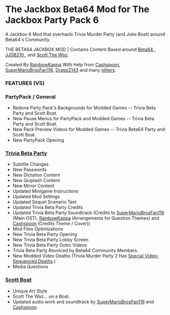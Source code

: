 # The Jackbox Beta64 Mod for The Jackbox Party Pack 6
A Jackbox 6 Mod that overhauls Trivia Murder Party (and Joke Boat) around Beta64's Community.

THE BETA64 JACKBOX MOD | Contains Content Based around [Beta64 ](https://www.twitch.tv/beta64) , [JJDB210 ](https://www.twitch.tv/jjdb210), and [Scott The Woz](https://www.youtube.com/scottthewoz).

Created By [RainbowKappa](https://www.twitch.tv/rainbowkappattv) With Help from [Cashspoon](https://www.twitch.tv/Cashspoon), [SuperMarioBrosFan116](https://www.twitch.tv/supermariobrosfan116), [Drago2143](https://drago2143.neocities.org/) and many [others](https://github.com/rainbowkappamc/plainfolio-kappabox?tab=readme-ov-file#teams).

### FEATURES (V5)

### PartyPack / General 
 - Redone Party Pack's Backgrounds for Modded Games  -- Trivia Beta Party and Scott Boat.
 - New Pause Menus for PartyPack and Modded Games -- Trivia Beta Party and Scott Boat.
 - New Pack Preview Videos for Modded Games -- Trivia Beta64 Party and Scott Boat.
 - New PartyPack Opening

### [Trivia Beta Party](http://triviabetaparty.kappabox.live)
 - Subtitle Changes
 - New Passwords
 - New Dictation Content
 - New Quiplash Content
 - New Mirror Content
 - Updated Minigame Instructions
 - Updated Mod Settings
 - Updated Sequel Scenario Text
 - Updated Trivia Beta Party Credits
 - Updated Trivia Beta Party Soundtrack (Credits to [SuperMarioBrosFan116 ](https://www.twitch.tv/supermariobrosfan116)(Main OST), [RainbowKappa](https://www.twitch.tv/rainbowkappattv) (Arrangements for Question Themes) and [Cashspoon](https://www.twitch.tv/Cashspoon) (Credits Theme / Cover))
 - Mod Files Optimizations
 - New Trivia Beta Party Opening 
 - New Trivia Beta Party Lobby Screen
 - New Trivia Beta Party Outro Videos
 - Trivia Beta Party Revoiced by Beta64 Community Members.
 - New Modded Video Deaths (Trivia Murder Party 2 Has [Special Video-Sequenced Deaths](https://www.youtube.com/watch?v=7MfD7ezGLLQ&pp=ygUgdmlkZW8gZGVhdGhzIHRyaXZpYSBtdXJkZXIgcGFydHk%3D).)
 - Media Questions

### [Scott Boat](http://scottboat.kappabox.live/)
 - Unique Art Style
 - Scott The Woz... on a Boat.
 - Updated audio work and soundtrack by [SuperMarioBrosFan116](https://www.twitch.tv/supermariobrosfan116) and [Cashspoon](https://www.twitch.tv/Cashspoon).
